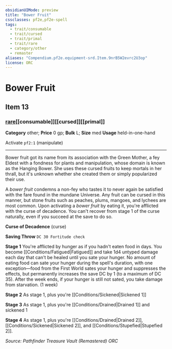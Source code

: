 ```yaml
---
obsidianUIMode: preview
title: "Bower Fruit"
cssclasses: pf2e,pf2e-spell
tags:
  - trait/consumable
  - trait/cursed
  - trait/primal
  - trait/rare
  - category/other
  - remaster
aliases: "Compendium.pf2e.equipment-srd.Item.9nrB5W2evrc2U3op"
license: ORC
---
```

# Bower Fruit
## Item 13
### [rare](rare "Rare Rarity Trait")[[consumable]][[cursed]][[primal]]

**Category** other; 
**Price** 0 gp; 
**Bulk** L; **Size** med
**Usage** held-in-one-hand

Activate `pf2:1` (manipulate)

* * *

Bower fruit got its name from its association with the Green Mother, a fey Eldest with a fondness for plants and manipulation, whose domain is known as the Hanging Bower. She uses these cursed fruits to keep mortals in her thrall, but it's unknown whether she created them or simply popularized their use.

A _bower fruit_ condemns a non-fey who tastes it to never again be satisfied with the fare found in the mundane Universe. Any fruit can be cursed in this manner, but stone fruits such as peaches, plums, mangoes, and lychees are most common. Upon activating a _bower fruit_ by eating it, you're afflicted with the curse of decadence. You can't recover from stage 1 of the curse naturally, even if you succeed at the save to do so.

**Curse of Decadence** (curse)

**Saving Throw** `DC 30 Fortitude check`

**Stage 1** You're afflicted by hunger as if you hadn't eaten food in days. You become [[Conditions/Fatigued|Fatigued]] and take 1d4 untyped damage each day that can't be healed until you sate your hunger. No amount of eating food can sate your hunger during the spell's duration, with one exception—food from the First World sates your hunger and suppresses the effects, but permanently increases the save DC by 1 (to a maximum of DC 35). After the week ends, if your hunger is still not sated, you take damage from starvation. (1 week)

**Stage 2** As stage 1, plus you're [[Conditions/Sickened|Sickened 1]]

**Stage 3** As stage 1, plus you're [[Conditions/Drained|Drained 1]] and sickened 1

**Stage 4** As stage 1, plus you're [[Conditions/Drained|Drained 2]], [[Conditions/Sickened|Sickened 2]], and [[Conditions/Stupefied|Stupefied 2]].

*Source: Pathfinder Treasure Vault (Remastered)*
*ORC*